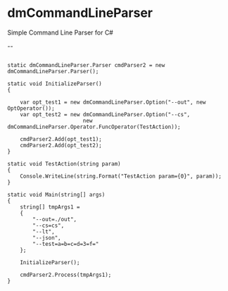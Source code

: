 # dmCommandLineParser
Simple Command Line Parser for C#

--
<pre><code>
static dmCommandLineParser.Parser cmdParser2 = new dmCommandLineParser.Parser();

static void InitializeParser()
{

	var opt_test1 = new dmCommandLineParser.Option<IOptOperator>("--out", new OptOperator());
	var opt_test2 = new dmCommandLineParser.Option<IOptOperator>("--cs",
						new dmCommandLineParser.Operator.FuncOperator(TestAction));

	cmdParser2.Add(opt_test1);
	cmdParser2.Add(opt_test2);
}

static void TestAction(string param)
{
	Console.WriteLine(string.Format("TestAction param={0}", param));
}

static void Main(string[] args)
{
	string[] tmpArgs1 =
	{
		"--out=./out",
		"--cs=cs",
		"--lt",
		"--json",
		"--test=a=b=c=d=3=f="
	};

	InitializeParser();

	cmdParser2.Process(tmpArgs1);
}
</code></pre>
